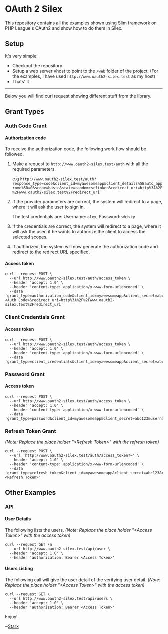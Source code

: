 # OAuth 2 Silex

This repository contains all the examples shown using Slim framework on PHP League's OAuth2 and show how to do them in Silex.

## Setup

It's very simple:

- Checkout the repository
- Setup a web server vhost to point to the `/web` folder of the project. (For the examples, I have used `http://www.oauth2-silex.test` as my host)
- Thats' it

----

Below you will find curl request showing different stuff from the library.

## Grant Types

### Auth Code Grant

#### Authorization code

To receive the authorization code, the following work flow should be followed.

1. Make a request to `http://www.oauth2-silex.test/auth` with all the required parameters.

    e.g `http://www.oauth2-silex.test/auth?response_type=code&client_id=myawesomeapp&client_details%5Bauto_approve%5D=0&scope=basic&state=randomcsrftoken&redirect_uri=http%3A%2F%2Fwww.oauth2-silex.test%2Fredirect_uri`
    
2. If the provider parameters are correct, the system will redirect to a page, where it will ask the user to sign in.

    The test credentials are: Username: `alex`, Password: `whisky`
    
3. If the credentials are correct, the system will redirect to a page, where it will ask the user, if he wants to authorize the client to access the selected scopes.
4. If authorized, the system will now generate the authorization code and redirect to the redirect URL specified.
      
#### Access token

    curl --request POST \
      --url http://www.oauth2-silex.test/auth/access_token \
      --header 'accept: 1.0' \
      --header 'content-type: application/x-www-form-urlencoded' \
      --data 'grant_type=authorization_code&client_id=myawesomeapp&client_secret=abc123&code=<Auth Code>&redirect_uri=http%3A%2F%2Fwww.oauth2-silex.test%2Fredirect_uri'

### Client Credentials Grant

#### Access token      

    curl --request POST \
      --url http://www.oauth2-silex.test/auth/access_token \
      --header 'accept: 1.0' \
      --header 'content-type: application/x-www-form-urlencoded' \
      --data 'grant_type=client_credentials&client_id=myawesomeapp&client_secret=abc123&scope=basic%20email'
      
### Password Grant

#### Access token

    curl --request POST \
      --url http://www.oauth2-silex.test/auth/access_token \
      --header 'accept: 1.0' \
      --header 'content-type: application/x-www-form-urlencoded' \
      --data 'grant_type=password&client_id=myawesomeapp&client_secret=abc123&username=alex&password=whisky&scope=basic%20email'
      
### Refresh Token Grant

_(Note: Replace the place holder "\<Refresh Token\>" with the refresh token)_

    curl --request POST \
      --url 'http://www.oauth2-silex.test/auth/access_token?=' \
      --header 'accept: 1.0' \
      --header 'content-type: application/x-www-form-urlencoded' \
      --data 'grant_type=refresh_token&client_id=myawesomeapp&client_secret=abc123&refresh_token=<Refresh Token>'


## Other Examples

### API

#### User Details

The following lists the users. _(Note: Replace the place holder "\<Access Token\>" with the access token)_

    curl --request GET \n
      --url http://www.oauth2-silex.test/api/user \
      --header 'accept: 1.0' \
      --header 'authorization: Bearer <Access Token>'
      
#### Users Listing

The following call will give the user detail of the verifying user detail. _(Note: Replace the place holder "\<Access Token\>" with the access token)_

    curl --request GET \
      --url http://www.oauth2-silex.test/api/users \
      --header 'accept: 1.0' \
      --header 'authorization: Bearer <Access Token>'
      

Enjoy! 

~[Starx](http://mrnepal.com)
